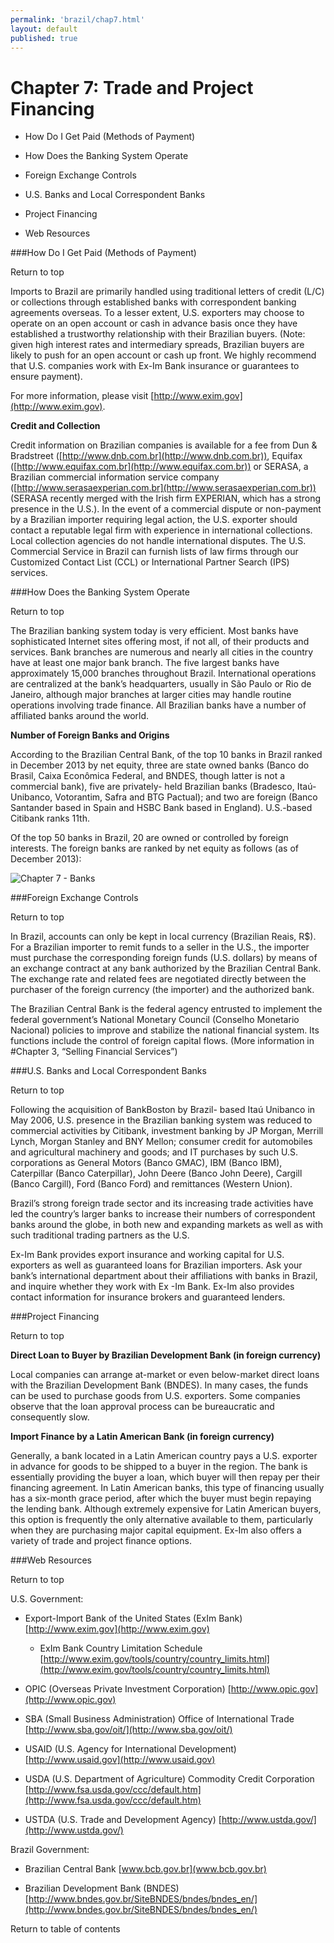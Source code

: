 ```yaml
--- 
permalink: 'brazil/chap7.html' 
layout: default
published: true 
---
```

<h1 id="chap7">Chapter 7: Trade and Project Financing</h1>

* How Do I Get Paid (Methods of Payment)

* How Does the Banking System Operate

* Foreign Exchange Controls

* U.S. Banks and Local Correspondent Banks

* Project Financing

* Web Resources

###How Do I Get Paid (Methods of Payment) 

Return to top

Imports to Brazil are primarily handled using traditional letters of credit (L/C) or collections through established banks with correspondent banking agreements overseas. To a lesser extent, U.S. exporters may choose to operate on an open account or cash in advance basis once they have established a trustworthy relationship with their Brazilian buyers. (Note: given high interest rates and intermediary spreads, Brazilian buyers are likely to push for an open account or cash up front. We highly recommend that U.S. companies work with Ex-Im Bank insurance or guarantees to ensure payment).

For more information, please visit [http://www.exim.gov](http://www.exim.gov).

**Credit and Collection**

Credit information on Brazilian companies is available for a fee from Dun & Bradstreet ([http://www.dnb.com.br](http://www.dnb.com.br)), Equifax ([http://www.equifax.com.br](http://www.equifax.com.br)) or SERASA, a Brazilian commercial information service company ([http://www.serasaexperian.com.br](http://www.serasaexperian.com.br)) (SERASA recently merged with the Irish firm EXPERIAN, which has a strong presence in the U.S.). In the event of a commercial dispute or non-payment by a Brazilian importer requiring legal action, the U.S. exporter should contact a reputable legal firm with experience in international collections. Local collection agencies do not handle international disputes. The U.S. Commercial Service in Brazil can furnish lists of law firms through our Customized Contact List (CCL) or International Partner Search (IPS) services.

###How Does the Banking System Operate 

Return to top

The Brazilian banking system today is very efficient. Most banks have sophisticated Internet sites offering most, if not all, of their products and services. Bank branches are numerous and nearly all cities in the country have at least one major bank branch. The five largest banks have approximately 15,000 branches throughout Brazil. International operations are centralized at the bank’s headquarters, usually in São Paulo or Rio de Janeiro, although major branches at larger cities may handle routine operations involving trade finance. All Brazilian banks have a number of affiliated banks around the world.

**Number of Foreign Banks and Origins**

According to the Brazilian Central Bank, of the top 10 banks in Brazil ranked in December 2013 by net equity, three are state owned banks (Banco do Brasil, Caixa Econômica Federal, and BNDES, though latter is not a commercial bank), five are privately- held Brazilian banks (Bradesco, Itaú-Unibanco, Votorantim, Safra and BTG Pactual); and two are foreign (Banco Santander based in Spain and HSBC Bank based in England). U.S.-based Citibank ranks 11th.

Of the top 50 banks in Brazil, 20 are owned or controlled by foreign interests. The foreign banks are ranked by net equity as follows (as of December 2013):

![Chapter 7 - Banks](../images/chap7-banks.png)

###Foreign Exchange Controls 

Return to top

In Brazil, accounts can only be kept in local currency (Brazilian Reais, R$). For a Brazilian importer to remit funds to a seller in the U.S., the importer must purchase the corresponding foreign funds (U.S. dollars) by means of an exchange contract at any bank authorized by the Brazilian Central Bank. The exchange rate and related fees are negotiated directly between the purchaser of the foreign currency (the importer) and the authorized bank.

The Brazilian Central Bank is the federal agency entrusted to implement the federal government’s National Monetary Council (Conselho Monetario Nacional) policies to improve and stabilize the national financial system. Its functions include the control of foreign capital flows. (More information in #Chapter 3, “Selling Financial Services”)

###U.S. Banks and Local Correspondent Banks 

Return to top

Following the acquisition of BankBoston by Brazil- based Itaú Unibanco in May 2006, U.S. presence in the Brazilian banking system was reduced to commercial activities by Citibank, investment banking by JP Morgan, Merrill Lynch, Morgan Stanley and BNY Mellon; consumer credit for automobiles and agricultural machinery and goods; and IT purchases by such U.S. corporations as General Motors (Banco GMAC), IBM (Banco IBM), Caterpillar (Banco Caterpillar), John Deere (Banco John Deere), Cargill (Banco Cargill), Ford (Banco Ford) and remittances (Western Union).

Brazil’s strong foreign trade sector and its increasing trade activities have led the country’s larger banks to increase their numbers of correspondent banks around the globe, in both new and expanding markets as well as with such traditional trading partners as the U.S.

Ex-Im Bank provides export insurance and working capital for U.S. exporters as well as guaranteed loans for Brazilian importers. Ask your bank’s international department about their affiliations with banks in Brazil, and inquire whether they work with Ex -Im Bank. Ex-Im also provides contact information for insurance brokers and guaranteed lenders.

###Project Financing 

Return to top

**Direct Loan to Buyer by Brazilian Development Bank (in foreign currency)**

Local companies can arrange at-market or even below-market direct loans with the Brazilian Development Bank (BNDES). In many cases, the funds can be used to purchase goods from U.S. exporters. Some companies observe that the loan approval process can be bureaucratic and consequently slow.

**Import Finance by a Latin American Bank (in foreign currency)**

Generally, a bank located in a Latin American country pays a U.S. exporter in advance for goods to be shipped to a buyer in the region. The bank is essentially providing the buyer a loan, which buyer will then repay per their financing agreement. In Latin American banks, this type of financing usually has a six-month grace period, after which the buyer must begin repaying the lending bank. Although extremely expensive for Latin American buyers, this option is frequently the only alternative available to them, particularly when they are purchasing major capital equipment. Ex-Im also offers a variety of trade and project finance options. 

###Web Resources 

Return to top

U.S. Government:

* Export-Import Bank of the United States (ExIm Bank) [http://www.exim.gov](http://www.exim.gov)

    + ExIm Bank Country Limitation Schedule [http://www.exim.gov/tools/country/country_limits.html](http://www.exim.gov/tools/country/country_limits.html)

* OPIC (Overseas Private Investment Corporation) [http://www.opic.gov](http://www.opic.gov)

* SBA (Small Business Administration) Office of International Trade [http://www.sba.gov/oit/](http://www.sba.gov/oit/) 

* USAID (U.S. Agency for International Development) [http://www.usaid.gov](http://www.usaid.gov)

* USDA (U.S. Department of Agriculture) Commodity Credit Corporation [http://www.fsa.usda.gov/ccc/default.htm](http://www.fsa.usda.gov/ccc/default.htm)

* USTDA (U.S. Trade and Development Agency) [http://www.ustda.gov/](http://www.ustda.gov/)

Brazil Government:

* Brazilian Central Bank [www.bcb.gov.br](www.bcb.gov.br) 

* Brazilian Development Bank (BNDES) [http://www.bndes.gov.br/SiteBNDES/bndes/bndes_en/](http://www.bndes.gov.br/SiteBNDES/bndes/bndes_en/)

Return to table of contents 


